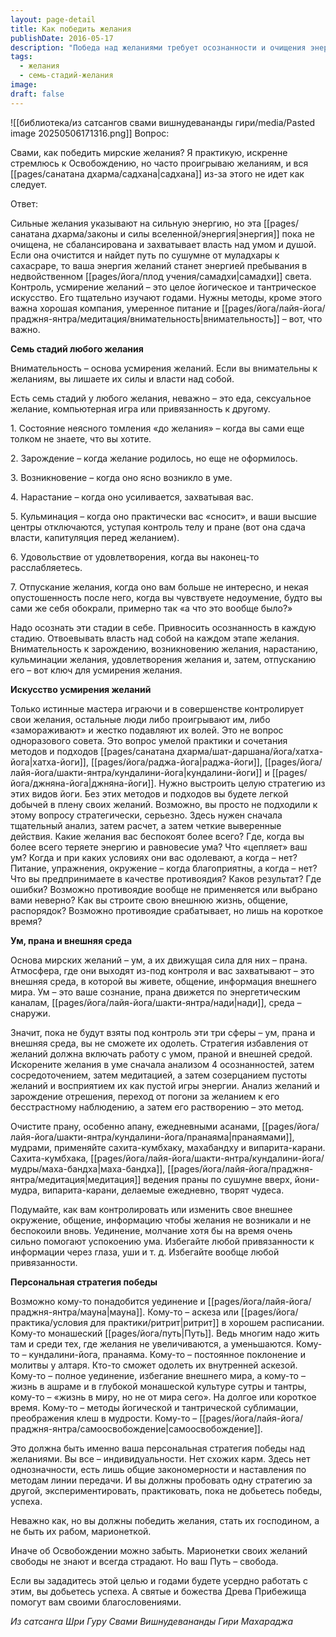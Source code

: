 ```yaml
---
layout: page-detail
title: Как победить желания
publishDate: 2016-05-17
description: "Победа над желаниями требует осознанности и очищения энергии. Важно наблюдать семь стадий желания, применять методы хатха-йоги раджа-йоги кундалини-йоги и джняна-йоги, работать с умом праной и внешней средой. Необходима персональная стратегия: анализ, практика, изменение окружения, аскеза или уединение. Только так можно стать хозяином желаний и обрести свободу."
tags:
  - желания
  - семь-стадий-желания
image: 
draft: false
---
```

![[библиотека/из сатсангов свами вишнудевананды гири/media/Pasted image 20250506171316.png]]
Вопрос:

Свами, как победить мирские желания? Я практикую, искренне стремлюсь к Освобождению, но часто проигрываю желаниям, и вся [[pages/санатана дхарма/садхана|садхана]] из-за этого не идет как следует.

Ответ:

Сильные желания указывают на сильную энергию, но эта [[pages/санатана дхарма/законы и силы вселенной/энергия|энергия]] пока не очищена, не сбалансирована и захватывает власть над умом и душой. Если она очистится и найдет путь по сушумне от муладхары к сахасраре, то ваша энергия желаний станет энергией пребывания в недвойственном [[pages/йога/плод учения/самадхи|самадхи]] света. Контроль, усмирение желаний – это целое йогическое и тантрическое искусство. Его тщательно изучают годами. Нужны методы, кроме этого важна хорошая компания, умеренное питание и [[pages/йога/лайя-йога/праджня-янтра/медитация/внимательность|внимательность]] – вот, что важно.

**Семь стадий любого желания**

Внимательность – основа усмирения желаний. Если вы внимательны к желаниям, вы лишаете их силы и власти над собой.

Есть семь стадий у любого желания, неважно – это еда, сексуальное желание, компьютерная игра или привязанность к другому.

1\. Состояние неясного томления «до желания» – когда вы сами еще толком не знаете, что вы хотите.

2\. Зарождение – когда желание родилось, но еще не оформилось.

3\. Возникновение – когда оно ясно возникло в уме.

4\. Нарастание – когда оно усиливается, захватывая вас.

5\. Кульминация – когда оно практически вас «сносит», и ваши высшие центры отключаются, уступая контроль телу и пране (вот она сдача власти, капитуляция перед желанием).

6\. Удовольствие от удовлетворения, когда вы наконец-то расслабляетесь.

7\. Отпускание желания, когда оно вам больше не интересно, и некая опустошенность после него, когда вы чувствуете недоумение, будто вы сами же себя обокрали, примерно так «а что это вообще было?»

Надо осознать эти стадии в себе. Привносить осознанность в каждую стадию. Отвоевывать власть над собой на каждом этапе желания. Внимательность к зарождению, возникновению желания, нарастанию, кульминации желания, удовлетворения желания и, затем, отпусканию его – вот ключ для усмирения желания.

**Искусство усмирения желаний**

Только истинные мастера играючи и в совершенстве контролирует свои желания, остальные люди либо проигрывают им, либо «замораживают» и жестко подавляют их волей. Это не вопрос одноразового совета. Это вопрос умелой практики и сочетания методов и подходов [[pages/санатана дхарма/шат-даршана/йога/хатха-йога|хатха-йоги]], [[pages/йога/раджа-йога|раджа-йоги]], [[pages/йога/лайя-йога/шакти-янтра/кундалини-йога|кундалини-йоги]] и [[pages/йога/джняна-йога|джняна-йоги]]. Нужно выстроить целую стратегию из этих видов йоги. Без этих методов и подходов вы будете легкой добычей в плену своих желаний. Возможно, вы просто не подходили к этому вопросу стратегически, серьезно. Здесь нужен сначала тщательный анализ, затем расчет, а затем четкие выверенные действия. Какие желания вас беспокоят более всего? Где, когда вы более всего теряете энергию и равновесие ума? Что «цепляет» ваш ум? Когда и при каких условиях они вас одолевают, а когда – нет? Питание, упражнения, окружение – когда благоприятны, а когда – нет? Что вы предпринимаете в качестве противоядия? Каков результат? Где ошибки? Возможно противоядие вообще не применяется или выбрано вами неверно? Как вы строите свою внешнюю жизнь, общение, распорядок? Возможно противоядие срабатывает, но лишь на короткое время?

**Ум, прана и внешняя среда**

Основа мирских желаний – ум, а их движущая сила для них – прана. Атмосфера, где они выходят из-под контроля и вас захватывают – это внешняя среда, в которой вы живете, общение, информация внешнего мира. Ум – это ваше сознание, прана движется по энергетическим каналам, [[pages/йога/лайя-йога/шакти-янтра/нади|нади]], среда – снаружи.

Значит, пока не будут взяты под контроль эти три сферы – ум, прана и внешняя среда, вы не сможете их одолеть. Стратегия избавления от желаний должна включать работу с умом, праной и внешней средой. Искорените желания в уме сначала анализом 4 осознанностей, затем сосредоточением, затем медитацией, а затем созерцанием пустоты желаний и восприятием их как пустой игры энергии. Анализ желаний и зарождение отрешения, переход от погони за желанием к его бесстрастному наблюдению, а затем его растворению – это метод.

Очистите прану, особенно апану, ежедневными асанами, [[pages/йога/лайя-йога/шакти-янтра/кундалини-йога/пранаяма|пранаямами]], мудрами, применяйте сахита-кумбхаку, махабандху и випарита-карани. Сахита-кумбхака, [[pages/йога/лайя-йога/шакти-янтра/кундалини-йога/мудры/маха-бандха|маха-бандха]], [[pages/йога/лайя-йога/праджня-янтра/медитация|медитация]] ведения праны по сушумне вверх, йони-мудра, випарита-карани, делаемые ежедневно, творят чудеса. 

Подумайте, как вам контролировать или изменить свое внешнее окружение, общение, информацию чтобы желания не возникали и не беспокоили вновь. Уединение, молчание хотя бы на время очень сильно помогают успокоению ума. Избегайте любой привязанности к информации через глаза, уши и т. д. Избегайте вообще любой привязанности.

**Персональная стратегия победы**

Возможно кому-то понадобится уединение и [[pages/йога/лайя-йога/праджня-янтра/мауна|мауна]]. Кому-то – аскеза или [[pages/йога/практика/условия для практики/ритрит|ритрит]] в хорошем расписании. Кому-то монашеский [[pages/йога/путь|Путь]]. Ведь многим надо жить там и среди тех, где желания не увеличиваются, а уменьшаются. Кому-то – кундалини-йога, пранаяма. Кому-то – постоянное поклонение и молитвы у алтаря. Кто-то сможет одолеть их внутренней аскезой. Кому-то – полное уединение, избегание внешнего мира, а кому-то – жизнь в ашраме и в глубокой монашеской культуре сутры и тантры, кому-то – «жизнь в миру, но не от мира сего». На долгое или короткое время. Кому-то – методы йогической и тантрической сублимации, преображения клеш в мудрости. Кому-то – [[pages/йога/лайя-йога/праджня-янтра/самоосвобождение|самоосвобождение]].

Это должна быть именно ваша персональная стратегия победы над желаниями. Вы все – индивидуальности. Нет схожих карм. Здесь нет однозначности, есть лишь общие закономерности и наставления по методам линии передачи. И вы должны пробовать одну стратегию за другой, экспериментировать, практиковать, пока не добьетесь победы, успеха.

Неважно как, но вы должны победить желания, стать их господином, а не быть их рабом, марионеткой.

Иначе об Освобождении можно забыть. Марионетки своих желаний свободы не знают и всегда страдают. Но ваш Путь – свобода.

Если вы зададитесь этой целью и годами будете усердно работать с этим, вы добьетесь успеха. А святые и божества Древа Прибежища помогут вам своими благословениями.

*Из сатсанга Шри Гуру Свами Вишнудевананды Гири Махараджа*

